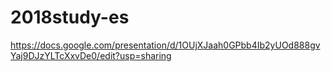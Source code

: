 # 2018study-es

https://docs.google.com/presentation/d/1OUjXJaah0GPbb4Ib2yUOd888gvYaj9DJzYLTcXxvDe0/edit?usp=sharing
